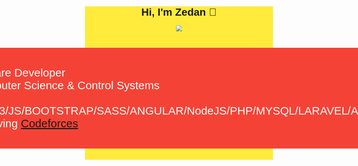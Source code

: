 <div style="background-color: #ffeb3b; font-family: Arial, Helvetica, sans-serif;">
    <h1 align="center">Hi, I'm Zedan 👋</h1>
<p align="center">
<a href="https://www.linkedin.com/in/zedan-mohamed-9ba98b21a/"><img src="https://img.shields.io/badge/linkedin-%230177B5?style=flat&logo=linkedin&logoColor=white"/></a>
    
    
    
  </p>
  <div style="display: flex; align-items: center;justify-content: center;">
    <P style="background: #f44336;padding:50px;color:#fff;font-size: 30px;border-radius: 6px;">  
        <span>-I'm a Software Developer</span> <br>
        <span>-Study Computer Science & Control Systems </span> <br>
        <span>-Skills : 
            HTML5/CSS3/JS/BOOTSTRAP/SASS/ANGULAR/NodeJS/PHP/MYSQL/LARAVEL/API/C++/C/C# <br>
Problem Solving <a href='https://codeforces.com/profile/Zedan'>Codeforces</a>
        </span>
    

</div>
  



